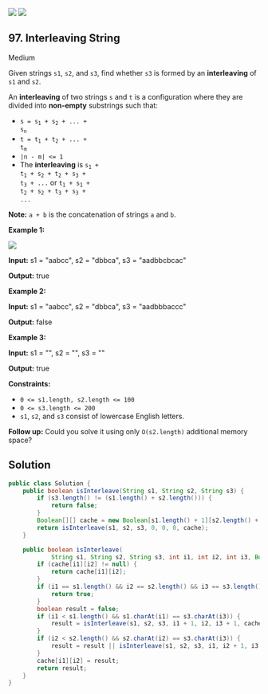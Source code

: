 [![](https://img.shields.io/github/stars/javadev/LeetCode-in-Java?label=Stars&style=flat-square)](https://github.com/javadev/LeetCode-in-Java)
[![](https://img.shields.io/github/forks/javadev/LeetCode-in-Java?label=Fork%20me%20on%20GitHub%20&style=flat-square)](https://github.com/javadev/LeetCode-in-Java/fork)

## 97\. Interleaving String

Medium

Given strings `s1`, `s2`, and `s3`, find whether `s3` is formed by an **interleaving** of `s1` and `s2`.

An **interleaving** of two strings `s` and `t` is a configuration where they are divided into **non-empty** substrings such that:

*   <code>s = s<sub>1</sub> + s<sub>2</sub> + ... + s<sub>n</sub></code>
*   <code>t = t<sub>1</sub> + t<sub>2</sub> + ... + t<sub>m</sub></code>
*   `|n - m| <= 1`
*   The **interleaving** is <code>s<sub>1</sub> + t<sub>1</sub> + s<sub>2</sub> + t<sub>2</sub> + s<sub>3</sub> + t<sub>3</sub> + ...</code> or <code>t<sub>1</sub> + s<sub>1</sub> + t<sub>2</sub> + s<sub>2</sub> + t<sub>3</sub> + s<sub>3</sub> + ...</code>

**Note:** `a + b` is the concatenation of strings `a` and `b`.

**Example 1:**

![](https://assets.leetcode.com/uploads/2020/09/02/interleave.jpg)

**Input:** s1 = "aabcc", s2 = "dbbca", s3 = "aadbbcbcac"

**Output:** true 

**Example 2:**

**Input:** s1 = "aabcc", s2 = "dbbca", s3 = "aadbbbaccc"

**Output:** false 

**Example 3:**

**Input:** s1 = "", s2 = "", s3 = ""

**Output:** true 

**Constraints:**

*   `0 <= s1.length, s2.length <= 100`
*   `0 <= s3.length <= 200`
*   `s1`, `s2`, and `s3` consist of lowercase English letters.

**Follow up:** Could you solve it using only `O(s2.length)` additional memory space?

## Solution

```java
public class Solution {
    public boolean isInterleave(String s1, String s2, String s3) {
        if (s3.length() != (s1.length() + s2.length())) {
            return false;
        }
        Boolean[][] cache = new Boolean[s1.length() + 1][s2.length() + 1];
        return isInterleave(s1, s2, s3, 0, 0, 0, cache);
    }

    public boolean isInterleave(
            String s1, String s2, String s3, int i1, int i2, int i3, Boolean[][] cache) {
        if (cache[i1][i2] != null) {
            return cache[i1][i2];
        }
        if (i1 == s1.length() && i2 == s2.length() && i3 == s3.length()) {
            return true;
        }
        boolean result = false;
        if (i1 < s1.length() && s1.charAt(i1) == s3.charAt(i3)) {
            result = isInterleave(s1, s2, s3, i1 + 1, i2, i3 + 1, cache);
        }
        if (i2 < s2.length() && s2.charAt(i2) == s3.charAt(i3)) {
            result = result || isInterleave(s1, s2, s3, i1, i2 + 1, i3 + 1, cache);
        }
        cache[i1][i2] = result;
        return result;
    }
}
```